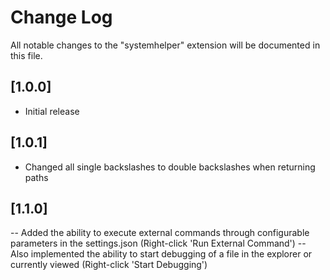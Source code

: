 # Change Log

All notable changes to the "systemhelper" extension will be documented in this file.

## [1.0.0]

- Initial release

## [1.0.1]

- Changed all single backslashes to double backslashes when returning paths

## [1.1.0]

-- Added the ability to execute external commands through configurable parameters in the settings.json (Right-click 'Run External Command')
-- Also implemented the ability to start debugging of a file in the explorer or currently viewed (Right-click 'Start Debugging')